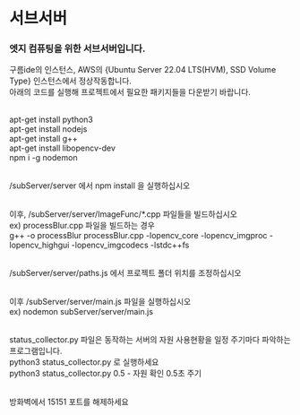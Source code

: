 <h1>서브서버</h1>
<h3>엣지 컴퓨팅을 위한 서브서버입니다.</h3>

구름ide의 인스턴스, AWS의 {Ubuntu Server 22.04 LTS(HVM), SSD Volume Type} 인스턴스에서 정상작동합니다.</br>
아래의 코드를 실행해 프로젝트에서 필요한 패키지들을 다운받기 바랍니다.</br></br>

apt-get install python3</br>
apt-get install nodejs</br>
apt-get install g++</br>
apt-get install libopencv-dev</br>
npm i -g nodemon</br></br>

/subServer/server 에서 npm install 을 실행하십시오</br></br>

이후, /subServer/server/ImageFunc/\*.cpp 파일들을 빌드하십시오</br>
ex) processBlur.cpp 파일을 빌드하는 경우</br>
g++ -o processBlur processBlur.cpp -lopencv_core -lopencv_imgproc -lopencv_highgui -lopencv_imgcodecs -lstdc++fs</br></br>

/subServer/server/paths.js 에서 프로젝트 폴더 위치를 조정하십시오</br></br>

이후 /subServer/server/main.js 파일을 실행하십시오</br>
ex) nodemon subServer/server/main.js</br></br>

status_collector.py 파일은 동작하는 서버의 자원 사용현황을 일정 주기마다 파악하는 프로그램입니다.</br>
python3 status_collector.py 로 실행하세요</br>
python3 status_collector.py 0.5 - 자원 확인 0.5초 주기<br></br>

방화벽에서 15151 포트를 해제하세요</br></br>

